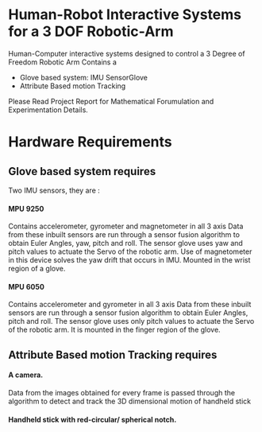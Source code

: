 # Human-Robot Interactive Systems for a 3 DOF Robotic-Arm
Human-Computer interactive systems designed to control a 3 Degree of Freedom Robotic Arm
Contains a 
- Glove based system: IMU SensorGlove
- Attribute Based motion Tracking

Please Read Project Report for Mathematical Forumulation and Experimentation Details.

# Hardware Requirements


## Glove based system requires 
Two IMU sensors, they are :  
#### MPU 9250 
Contains accelerometer, gyrometer and magnetometer in all 3 axis 
Data from these inbuilt sensors are run through a sensor fusion algorithm to obtain Euler Angles, yaw, pitch and roll. The sensor glove uses yaw and pitch values to actuate the Servo of the robotic arm. Use of magnetometer in this device solves the yaw drift that occurs in IMU. Mounted in the wrist region of a glove.

#### MPU 6050 
Contains accelerometer and gyrometer  in all 3 axis 
Data from these inbuilt sensors are run through a sensor fusion algorithm to obtain Euler Angles, pitch and roll. The sensor glove uses only pitch values to actuate the Servo of the robotic arm. It is mounted in the finger region of the glove. 

## Attribute Based motion Tracking requires 
#### A camera.
Data from the images obtained for every frame is passed through the algorithm to detect and track the 3D dimensional motion of handheld stick 

#### Handheld stick with red-circular/ spherical notch. 
